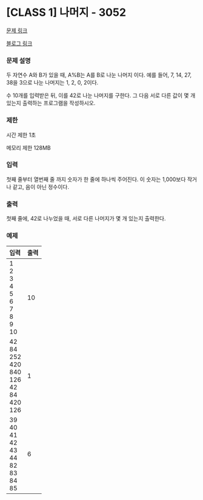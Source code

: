 # [CLASS 1] 나머지 - 3052

[문제 링크](https://www.acmicpc.net/problem/3052)

[블로그 링크](https://heui-yong.github.io/백준/post-백준-3052/)

### 문제 설명

<p>두 자연수 A와 B가 있을 때, A%B는 A를 B로 나눈 나머지 이다. 예를 들어, 7, 14, 27, 38을 3으로 나눈 나머지는 1, 2, 0, 2이다. 

수 10개를 입력받은 뒤, 이를 42로 나눈 나머지를 구한다. 그 다음 서로 다른 값이 몇 개 있는지 출력하는 프로그램을 작성하시오.</p>

### 제한

 <p>시간 제한 1초</p>
 <p>메모리 제한 128MB</p>

### 입력 

 <p>첫째 줄부터 열번째 줄 까지 숫자가 한 줄에 하나씩 주어진다. 이 숫자는 1,000보다 작거나 같고, 음이 아닌 정수이다.</p>

### 출력 

 <p>첫째 줄에, 42로 나누었을 때, 서로 다른 나머지가 몇 개 있는지 출력한다.</p>

### 예제 
| 입력          | 출력    |
|:-------------|:-------|
| 1<br>2<br>3<br>4<br>5<br>6<br>7<br>8<br>9<br>10 | 10 |
| 42<br>84<br>252<br>420<br>840<br>126<br>42<br>84<br>420<br>126 | 1  |
| 39<br>40<br>41<br>42<br>43<br>44<br>82<br>83<br>84<br>85 | 6 |